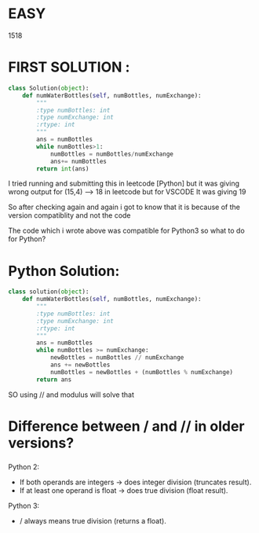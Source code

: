 # EASY 
1518

# FIRST SOLUTION :
```python
class Solution(object):
    def numWaterBottles(self, numBottles, numExchange):
        """
        :type numBottles: int
        :type numExchange: int
        :rtype: int
        """
        ans = numBottles
        while numBottles>1:
            numBottles = numBottles/numExchange
            ans+= numBottles
        return int(ans)
```

I tried running and submitting this in leetcode [Python] but it was giving wrong output for (15,4) --> 18 in leetcode but for VSCODE It was giving 19

So after checking again and again i got to know that it is because of the version compatiblity and not the code 

The code which i wrote above was compatible for Python3 so what to do for Python?

# Python Solution:
```python
class solution(object):
    def numWaterBottles(self, numBottles, numExchange):
        """
        :type numBottles: int
        :type numExchange: int
        :rtype: int
        """
        ans = numBottles
        while numBottles >= numExchange:
            newBottles = numBottles // numExchange
            ans += newBottles
            numBottles = newBottles + (numBottles % numExchange)
        return ans
```

SO using // and modulus will solve that

# Difference between / and // in older versions?
### #
Python 2:

* If both operands are integers → does integer division (truncates result).
* If at least one operand is float → does true division (float result).

Python 3:

* / always means true division (returns a float).

